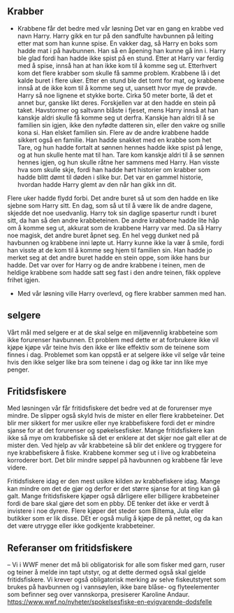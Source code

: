 ## Krabber
- Krabbene får det bedre med vår løsning
Det var en gang en krabbe ved navn Harry. Harry gikk en tur på den sandfulte havbunnen på leiting etter mat som han kunne spise. En vakker dag, så Harry en boks som hadde mat i på havbunnen. Han så en åpening han kunne gå inn i. Harry ble glad fordi han hadde ikke spist på en stund. Etter at Harry var ferdig med å spise, innså han at han ikke kom til å komme seg ut. Etterhvert kom det flere krabber som skulle få samme problem. Krabbene lå i det kalde buret i flere uker. Etter en stund ble det tomt for mat, og krabbene innså at de ikke kom til å komme seg ut, uansett hvor mye de prøvde. Harry så noe lignene et stykke borte. Cirka 50 meter borte, lå det et annet bur, ganske likt deres. Forskjellen var at den hadde en stein på taket. Havstormer og saltvann blåste i fjeset, mens Harry innså at han kanskje aldri skulle få komme seg ut derfra. Kanskje han aldri til å se familien sin igjen, ikke den nyfødte datteren sin, eller den vakre og snille kona si. Han elsket familien sin. Flere av de andre krabbene hadde sikkert også en familie. Han hadde snakket med en krabbe som het Tare, og hun hadde fortalt at sønnen hennes hadde ikke spist på lenge, og at hun skulle hente mat til han. Tare kom kanskje aldri til å se sønnen hennes igjen, og hun skulle råtne her sammens med Harry. Han visste hva som skulle skje, fordi han hadde hørt historier om krabber som hadde blitt dømt til døden i slike bur. Det var en gammel historie, hvordan hadde Harry glemt av den når han gikk inn dit. 

Flere uker hadde flydd forbi. Det andre buret så ut som den hadde en like sjebne som Harry sitt. En dag, som så ut til å være lik de andre dagene, skjedde det noe usedvanlig. Harry tok sin daglige spasertur rundt i buret sitt, da han så den andre krabbeteinen. De andre krabbene hadde lite håp om å komme seg ut, akkurat som de krabbene Harry var med. Da så Harry noe magisk, det andre buret åpnet seg. En hel vegg dunket ned på havbunnen og krabbene inni løpte ut. Harry kunne ikke la vær å smile, fordi han visste at de kom til å komme seg hjem til familien sin. Han hadde jo merket seg at det andre buret hadde en stein oppe, som ikke hans bur hadde. Det var over for Harry og de andre krabbene i teinen, men de heldige krabbene som hadde satt seg fast i den andre teinen, fikk oppleve frihet igjen. 
- Med vår løsning ville Harry overlevd, og flere krabber sammen med han. 




## selgere 
Vårt mål med selgere er at de skal selge en miljøvennlig krabbeteine som ikke forurenser havbunnen.
Et problem med dette er at forbrukere ikke vil kjøpe kjøpe vår teine hvis den ikke er like effektiv som de teinene som finnes i dag. Problemet som kan oppstå er at selgere ikke vil selge vår teine hvis den ikke selger like bra som teinene i dag og ikke tar inn like mye penger.



## Fritidsfiskere
Med løsningen vår får fritidsfiskere det bedre ved at de forurenser mye mindre. De slipper også skyld hvis de mister en eller flere krabbeteiner. Det blir mer sikkert for mer usikre eller nye krabbefiskere fordi det er mindre sjanse for at det forurenser og spøkelsesfisker. Mange fritidsfiskere kan ikke så mye om krabbefiske så det er enklere at det skjer noe galt eller at de mister den. Ved hjelp av vår krabbeteine så blir det enklere og tryggere for nye krabbefiskere å fiske. Krabbene kommer seg ut i live og krabbeteina korroderer bort. Det blir mindre søppel på havbunnen og krabbene får leve videre. 

Fritidsfiskere idag er den mest usikre kilden av krabbefiskere idag. Mange kan mindre om det de gjør og derfor er det større sjanse for at ting kan gå galt. Mange fritidsfiskere kjøper også dårligere eller billigere krabbeteiner fordi de bare skal gjøre det som en pbby. DE tenker det ikke er verdt å invistere i noe dyrere. Flere kjøper det steder som Biltema, Jula eller butikker som er lik disse. DEt er også mulig å kjøpe de på nettet, og da kan det være utrygge eller ikke godkjente krabbeteiner. 

## Referanser om fritidsfiskere
– Vi i WWF mener det må bli obligatorisk for alle som fisker med garn, ruser og teiner å melde inn tapt utstyr, og at dette dermed også skal gjelde fritidsfiskere. Vi krever også obligatorisk merking av selve fiskeutstyret som brukes på havbunnen og i vannsøylen, ikke bare blåse- og flyteelementer som befinner seg over vannskorpa, presiserer Karoline Andaur.
https://www.wwf.no/nyheter/spokelsesfiske-en-evigvarende-dodsfelle
